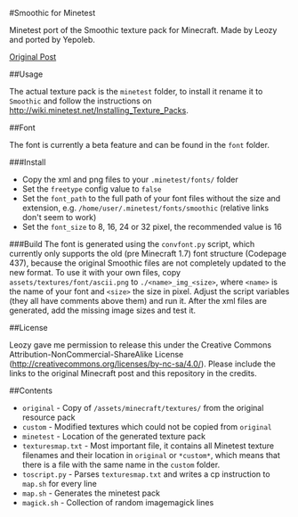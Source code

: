 #Smoothic for Minetest

Minetest port of the Smoothic texture pack for Minecraft.
Made by Leozy and ported by Yepoleb. 

[Original Post](http://www.planetminecraft.com/texture_pack/smoothic/)

##Usage

The actual texture pack is the `minetest` folder, to install it rename it to 
`Smoothic` and follow the instructions on 
http://wiki.minetest.net/Installing_Texture_Packs.

##Font

The font is currently a beta feature and can be found in the `font` folder.

###Install
* Copy the xml and png files to your `.minetest/fonts/` folder
* Set the `freetype` config value to `false`
* Set the `font_path` to the full path of your font files without the size and 
  extension, e.g. `/home/user/.minetest/fonts/smoothic` (relative links don't 
  seem to work)
* Set the `font_size` to 8, 16, 24 or 32 pixel, the recommended value is 16

###Build
The font is generated using the `convfont.py` script, which currently only 
supports the old (pre Minecraft 1.7) font structure (Codepage 437), because 
the original Smoothic files are not completely updated to the new format. To 
use it with your own files, copy `assets/textures/font/ascii.png` to 
`./<name>_img_<size>`, where `<name>` is the name of your font and `<size>` 
the size in pixel. Adjust the script variables (they all have comments above 
them) and run it. After the xml files are generated, add the missing image 
sizes and test it.

##License

Leozy gave me permission to release this under the Creative Commons 
Attribution-NonCommercial-ShareAlike License 
(http://creativecommons.org/licenses/by-nc-sa/4.0/). 
Please include the links to the original Minecraft post and this repository in 
the credits.

##Contents

* `original` - Copy of `/assets/minecraft/textures/` from the original resource 
  pack
* `custom` - Modified textures which could not be copied from `original`
* `minetest` - Location of the generated texture pack
* `texturesmap.txt` - Most important file, it contains all Minetest texture 
  filenames and their location in `original` or `*custom*`, which means that 
  there is a file with the same name in the `custom` folder.
* `toscript.py` - Parses `texturesmap.txt` and writes a cp instruction to 
  `map.sh` for every line
* `map.sh` - Generates the minetest pack
* `magick.sh` - Collection of random imagemagick lines
